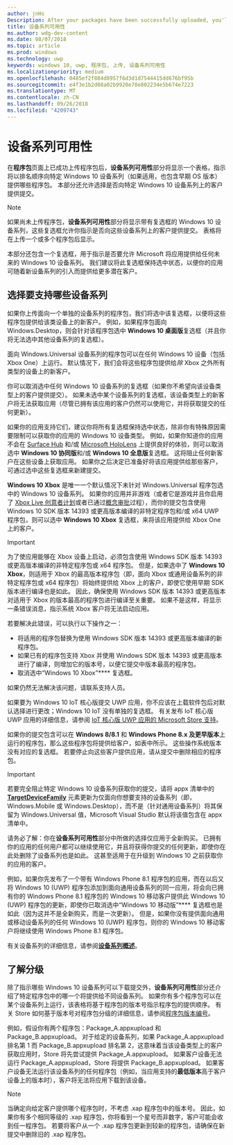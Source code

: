```yaml
---
author: jnHs
Description: After your packages have been successfully uploaded, you'll see a table that indicates which packages will be offered to specific Windows 10 device families (and earlier OS versions, if applicable), in ranked order.
title: 设备系列可用性
ms.author: wdg-dev-content
ms.date: 08/07/2018
ms.topic: article
ms.prod: windows
ms.technology: uwp
keywords: windows 10, uwp, 程序包, 上传, 设备系列可用性
ms.localizationpriority: medium
ms.openlocfilehash: 0485ef2f884d8957f6d3d1d7544415dd676bf95b
ms.sourcegitcommit: e4f3e1b2d08a02b9920e78e802234e5b674e7223
ms.translationtype: MT
ms.contentlocale: zh-CN
ms.lasthandoff: 09/26/2018
ms.locfileid: "4209743"
---
```

# <a name="device-family-availability"></a>设备系列可用性

在**程序包**页面上已成功上传程序包后，**设备系列可用性**部分将显示一个表格，指示将以排名顺序向特定 Windows 10 设备系列（如果适用，也包含早期 OS 版本）提供哪些程序包。 本部分还允许选择是否向特定 Windows 10 设备系列上的客户提供提交。

> [!NOTE]
> 如果尚未上传程序包，**设备系列可用性**部分将显示带有复选框的 Windows 10 设备系列，这些复选框允许你指示是否向这些设备系列上的客户提供提交。 表格将在上传一个或多个程序包后显示。

本部分还包含一个复选框，用于指示是否要允许 Microsoft 将应用提供给任何未来的 Windows 10 设备系列。 我们建议将此复选框保持选中状态，以便你的应用可随着新设备系列的引入而提供给更多潜在客户。


## <a name="choosing-which-device-families-to-support"></a>选择要支持哪些设备系列

如果你上传面向一个单独的设备系列的程序包，我们将选中该复选框，以便将这些程序包提供给该类设备上的新客户。 例如，如果程序包面向 Windows.Desktop，则会针对该程序包选中 **Windows 10 桌面版**复选框（并且你将无法选中其他设备系列的复选框）。

面向 Windows.Universal 设备系列的程序包可以在任何 Windows 10 设备（包括 Xbox One）上运行。 默认情况下，我们会将这些程序包提供给*除* Xbox 之外所有类型的设备上的新客户。

你可以取消选中任何 Windows 10 设备系列的复选框（如果你不希望向该设备类型上的客户提供提交）。 如果未选中某个设备系列的复选框，该设备类型上的新客户将无法获取应用（尽管已拥有该应用的客户仍然可以使用它，并将获取提交的任何更新）。

如果你的应用支持它们，建议你将所有复选框保持选中状态，除非你有特殊原因需要限制可以获取你的应用的 Windows 10 设备类型。 例如，如果你知道你的应用不会在 [Surface Hub](https://developer.microsoft.com/windows/surfacehub) 和/或 [Microsoft HoloLens](https://developer.microsoft.com/windows/mixed-reality) 上提供良好的体验，则可以取消选中 **Windows 10 协同版**和/或 **Windows 10 全息版**复选框。 这将阻止任何新客户在这些设备上获取应用。 如果你之后决定已准备好将该应用提供给那些客户，可通过选中这些复选框来新建提交。

<span id="xbox" />

**Windows 10 Xbox** 是唯一一个默认情况下未针对 Windows.Universal 程序包选中的 Windows 10 设备系列。 如果你的应用并非游戏（或者它是游戏并且你启用了 [Xbox Live 创意者计划](../xbox-live/get-started-with-creators/get-started-with-xbox-live-creators.md)或者已通过[概念审批](../gaming/concept-approval.md)过程），而你的提交包含使用 Windows 10 SDK 版本 14393 或更高版本编译的非特定程序包和/或 x64 UWP 程序包，则可以选中 **Windows 10 Xbox** 复选框，来将该应用提供给 Xbox One 上的客户。

> [!IMPORTANT]
> 为了使应用能够在 Xbox 设备上启动，必须包含使用 Windows SDK 版本 14393 或更高版本编译的非特定程序包或 x64 程序包。 但是，如果选中了 **Windows 10 Xbox**，则适用于 Xbox 的最高版本程序包（即，面向 Xbox 或通用设备系列的非特定程序包或 x64 程序包）将始终提供给 Xbox 上的客户，即使它使用早期 SDK 版本进行编译也是如此。 因此，确保使用 Windows SDK 版本 14393 或更高版本对适用于 Xbox 的版本最高的程序包进行编译至关重要。 如果不是这样，将显示一条错误消息，指示系统 Xbox 客户将无法启动应用。 
> 
> 若要解决此错误，可以执行以下操作之一：
> - 将适用的程序包替换为使用 Windows SDK 版本 14393 或更高版本编译的新程序包。
> - 如果已有的程序包支持 Xbox 并使用 Windows SDK 版本 14393 或更高版本进行了编译，则增加它的版本号，以便它提交中版本最高的程序包。
> - 取消选中“Windows 10 Xbox”**** 复选框。
>   
> 如果仍然无法解决该问题，请联系支持人员。

如果要为 Windows 10 IoT 核心版提交 UWP 应用，你不应该在上载软件包后对默认选择进行更改；Windows 10 IoT 没有单独的复选框。 有关发布 IoT 核心版 UWP 应用的详细信息，请参阅 [IoT 核心版 UWP 应用的 Microsoft Store 支持](https://docs.microsoft.com/windows/iot-core/commercialize-your-device/installingandservicing)。

如果你的提交包含可以在 **Windows 8/8.1** 和 **Windows Phone 8.x 及更早版本**上运行的程序包，那么这些程序包将提供给客户，如表中所示。 这些操作系统版本没有对应的复选框。 若要停止向这些客户提供应用，请从提交中删除相应的程序包。

> [!IMPORTANT]
> 若要完全阻止特定 Windows 10 设备系列获取你的提交，请将 appx 清单中的 [**TargetDeviceFamily**](https://docs.microsoft.com/uwp/schemas/appxpackage/uapmanifestschema/element-targetdevicefamily) 元素更新为仅面向你想要支持的设备系列（即，Windows.Mobile 或 Windows.Desktop），而不是（针对通用设备系列）将其保留为 Windows.Universal 值，Microsoft Visual Studio 默认将该值包含在 appx 清单中。

请务必了解：你在**设备系列可用性**部分中所做的选择仅应用于全新购买。 已拥有你的应用的任何用户都可以继续使用它，并且将获得你提交的任何更新，即使你在此处删除了设备系列也是如此。 这甚至适用于在升级到 Windows 10 之前获取你的应用的客户。

例如，如果你先发布了一个带有 Windows Phone 8.1 程序包的应用，而在以后又将 Windows 10 (UWP) 程序包添加到面向通用设备系列的同一应用，将会向已拥有你的 Windows Phone 8.1 程序包的 Windows 10 移动客户提供此 Windows 10 (UWP) 程序包的更新，即使你已取消选中“Windows 10 移动版”**** 复选框也是如此（因为这并不是全新购买，而是一次更新）。 但是，如果你没有提供面向通用或移动设备系列的任何 Windows 10 (UWP) 程序包，则你的 Windows 10 移动客户将继续使用 Windows Phone 8.1 程序包。

有关设备系列的详细信息，请参阅[**设备系列概述**](https://docs.microsoft.com/uwp/extension-sdks/device-families-overview)。

## <a name="understanding-ranking"></a>了解分级

除了指示哪些 Windows 10 设备系列可以下载提交外，**设备系列可用性**部分还介绍了特定程序包中的哪一个将提供给不同设备系列。 如果你有多个程序包可以在某个设备系列上运行，该表格将基于程序包的版本号指示程序包的提供顺序。 有关 Store 如何基于版本号对程序包分级的详细信息，请参阅[程序包版本编号](package-version-numbering.md)。 

例如，假设你有两个程序包：Package_A.appxupload 和 Package_B.appxupload。 对于给定的设备系列，如果 Package_A.appxupload 排名第 1 而 Package_B.appxupload 排名第 2，这意味着当该设备类型上的客户获取应用时，Store 将先尝试提供 Package_A.appxupload。 如果客户设备无法运行 Package_A.appxupload，Store 将提供 Package_B.appxupload。 如果客户设备无法运行该设备系列的任何程序包（例如，当应用支持的**最低版本**高于客户设备上的版本时），客户将无法将应用下载到该设备。

> [!NOTE]
> 当确定向给定客户提供哪个程序包时，不考虑 .xap 程序包中的版本号。 因此，如果你有多个相同等级的 .xap 程序包，你将看到一个星号而非数字，客户可能会收到任一程序包。 若要将客户从一个 .xap 程序包更新到较新的程序包，请确保在新提交中删除旧的 .xap 程序包。

